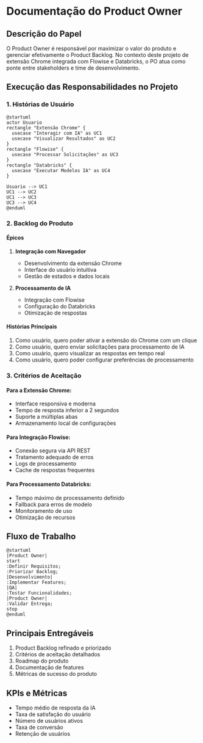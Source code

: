 # Documentação do Product Owner

## Descrição do Papel
O Product Owner é responsável por maximizar o valor do produto e gerenciar efetivamente o Product Backlog. No contexto deste projeto de extensão Chrome integrada com Flowise e Databricks, o PO atua como ponte entre stakeholders e time de desenvolvimento.

## Execução das Responsabilidades no Projeto

### 1. Histórias de Usuário
```plantuml
@startuml
actor Usuario
rectangle "Extensão Chrome" {
  usecase "Interagir com IA" as UC1
  usecase "Visualizar Resultados" as UC2
}
rectangle "Flowise" {
  usecase "Processar Solicitações" as UC3
}
rectangle "Databricks" {
  usecase "Executar Modelos IA" as UC4
}

Usuario --> UC1
UC1 --> UC2
UC1 --> UC3
UC3 --> UC4
@enduml
```

### 2. Backlog do Produto

#### Épicos
1. **Integração com Navegador**
   - Desenvolvimento da extensão Chrome
   - Interface do usuário intuitiva
   - Gestão de estados e dados locais

2. **Processamento de IA**
   - Integração com Flowise
   - Configuração do Databricks
   - Otimização de respostas

#### Histórias Principais
1. Como usuário, quero poder ativar a extensão do Chrome com um clique
2. Como usuário, quero enviar solicitações para processamento de IA
3. Como usuário, quero visualizar as respostas em tempo real
4. Como usuário, quero poder configurar preferências de processamento

### 3. Critérios de Aceitação

#### Para a Extensão Chrome:
- Interface responsiva e moderna
- Tempo de resposta inferior a 2 segundos
- Suporte a múltiplas abas
- Armazenamento local de configurações

#### Para Integração Flowise:
- Conexão segura via API REST
- Tratamento adequado de erros
- Logs de processamento
- Cache de respostas frequentes

#### Para Processamento Databricks:
- Tempo máximo de processamento definido
- Fallback para erros de modelo
- Monitoramento de uso
- Otimização de recursos

## Fluxo de Trabalho
```plantuml
@startuml
|Product Owner|
start
:Definir Requisitos;
:Priorizar Backlog;
|Desenvolvimento|
:Implementar Features;
|QA|
:Testar Funcionalidades;
|Product Owner|
:Validar Entrega;
stop
@enduml
```

## Principais Entregáveis
1. Product Backlog refinado e priorizado
2. Critérios de aceitação detalhados
3. Roadmap do produto
4. Documentação de features
5. Métricas de sucesso do produto

## KPIs e Métricas
- Tempo médio de resposta da IA
- Taxa de satisfação do usuário
- Número de usuários ativos
- Taxa de conversão
- Retenção de usuários 
